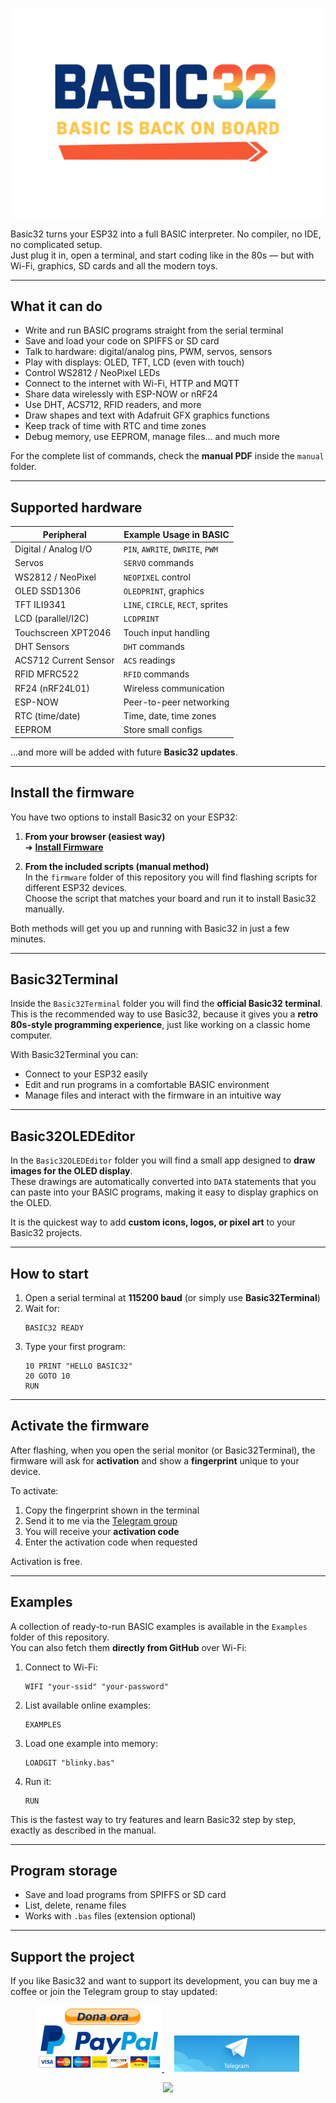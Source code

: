 ![Basic32](https://github.com/Ferrazzi/Basic32/blob/main/Logo.png)

Basic32 turns your ESP32 into a full BASIC interpreter. No compiler, no IDE, no complicated setup.  
Just plug it in, open a terminal, and start coding like in the 80s — but with Wi-Fi, graphics, SD cards and all the modern toys.

---

## What it can do

- Write and run BASIC programs straight from the serial terminal  
- Save and load your code on SPIFFS or SD card  
- Talk to hardware: digital/analog pins, PWM, servos, sensors  
- Play with displays: OLED, TFT, LCD (even with touch)  
- Control WS2812 / NeoPixel LEDs  
- Connect to the internet with Wi-Fi, HTTP and MQTT  
- Share data wirelessly with ESP-NOW or nRF24  
- Use DHT, ACS712, RFID readers, and more  
- Draw shapes and text with Adafruit GFX graphics functions  
- Keep track of time with RTC and time zones  
- Debug memory, use EEPROM, manage files… and much more

For the complete list of commands, check the **manual PDF** inside the `manual` folder.

---

## Supported hardware

| Peripheral            | Example Usage in BASIC |
|-----------------------|------------------------|
| Digital / Analog I/O  | `PIN`, `AWRITE`, `DWRITE`, `PWM` |
| Servos                | `SERVO` commands |
| WS2812 / NeoPixel     | `NEOPIXEL` control |
| OLED SSD1306          | `OLEDPRINT`, graphics |
| TFT ILI9341           | `LINE`, `CIRCLE`, `RECT`, sprites |
| LCD (parallel/I2C)    | `LCDPRINT` |
| Touchscreen XPT2046   | Touch input handling |
| DHT Sensors           | `DHT` commands |
| ACS712 Current Sensor | `ACS` readings |
| RFID MFRC522          | `RFID` commands |
| RF24 (nRF24L01)       | Wireless communication |
| ESP-NOW               | Peer-to-peer networking |
| RTC (time/date)       | Time, date, time zones |
| EEPROM                | Store small configs |

…and more will be added with future **Basic32 updates**.

---

## Install the firmware

You have two options to install Basic32 on your ESP32:

1. **From your browser (easiest way)**  
   ➜ [**Install Firmware**](https://ferrazzi.github.io/Basic32/)

2. **From the included scripts (manual method)**  
   In the `firmware` folder of this repository you will find flashing scripts for different ESP32 devices.  
   Choose the script that matches your board and run it to install Basic32 manually.

Both methods will get you up and running with Basic32 in just a few minutes.

---

## Basic32Terminal

Inside the `Basic32Terminal` folder you will find the **official Basic32 terminal**.  
This is the recommended way to use Basic32, because it gives you a **retro 80s-style programming experience**, just like working on a classic home computer.

With Basic32Terminal you can:
- Connect to your ESP32 easily  
- Edit and run programs in a comfortable BASIC environment  
- Manage files and interact with the firmware in an intuitive way

---

## Basic32OLEDEditor

In the `Basic32OLEDEditor` folder you will find a small app designed to **draw images for the OLED display**.  
These drawings are automatically converted into `DATA` statements that you can paste into your BASIC programs, making it easy to display graphics on the OLED.

It is the quickest way to add **custom icons, logos, or pixel art** to your Basic32 projects.

---

## How to start

1. Open a serial terminal at **115200 baud** (or simply use **Basic32Terminal**)  
2. Wait for:  
   ```
   BASIC32 READY
   ```
3. Type your first program:
   ```basic
   10 PRINT "HELLO BASIC32"
   20 GOTO 10
   RUN
   ```

---

## Activate the firmware

After flashing, when you open the serial monitor (or Basic32Terminal), the firmware will ask for **activation** and show a **fingerprint** unique to your device.

To activate:
1. Copy the fingerprint shown in the terminal  
2. Send it to me via the [Telegram group](https://t.me/Basic32ESP)  
3. You will receive your **activation code**  
4. Enter the activation code when requested

Activation is free.

---

## Examples

A collection of ready-to-run BASIC examples is available in the `Examples` folder of this repository.  
You can also fetch them **directly from GitHub** over Wi-Fi:

1. Connect to Wi-Fi:
   ```
   WIFI "your-ssid" "your-password"
   ```
2. List available online examples:
   ```
   EXAMPLES
   ```
3. Load one example into memory:
   ```
   LOADGIT "blinky.bas"
   ```
4. Run it:
   ```
   RUN
   ```

This is the fastest way to try features and learn Basic32 step by step, exactly as described in the manual.

---

## Program storage

- Save and load programs from SPIFFS or SD card  
- List, delete, rename files  
- Works with `.bas` files (extension optional)

---

## Support the project

If you like Basic32 and want to support its development, you can buy me a coffee or join the Telegram group to stay updated:

<p align="center">
  <a href="https://www.paypal.com/donate/?business=3LPTNPJ2RV6U8&no_recurring=0&item_name=Buy+me+a+coffee+if+you+like+to+contribute+to+the+app+development&currency_code=EUR">
    <img src="https://github.com/Ferrazzi/CarBox-Companion/blob/main/Assets/DonaPayPal.png" alt="Donate with PayPal" width="200"/>
  </a>
  &nbsp;&nbsp;&nbsp;
  <a href="https://t.me/Basic32ESP">
    <img src="https://github.com/Ferrazzi/CarBox-Launcher/blob/main/telegra-banner.jpg" alt="Telegram" width="200"/>
  </a>
</p>

<div align="center">
<p align="center"><img src="https://visitor-badge.laobi.icu/badge?page_id=<Ferrazzi>.<Basic32>" /></p> 
<br></div>
